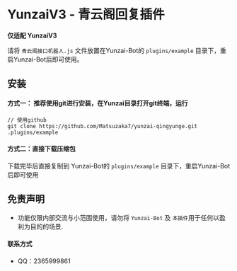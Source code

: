 # YunzaiV3 - 青云阁回复插件

**仅适配 YunzaiV3**

请将 `青云阁接口机器人.js` 文件放置在Yunzai-Bot的 `plugins/example` 目录下，重启Yunzai-Bot后即可使用。




## 安装

#### 方式一： 推荐使用git进行安装，在Yunzai目录打开git终端，运行

```git
// 使用github
git clone https://github.com/Matsuzaka7/yunzai-qingyunge.git .plugins/example
```





#### 方式二：直接下载压缩包

下载完毕后直接复制到 Yunzai-Bot的 `plugins/example` 目录下，重启Yunzai-Bot后即可使用





##  免责声明

- 功能仅限内部交流与小范围使用，请勿将 `Yunzai-Bot` 及 `本插件`用于任何以盈利为目的的场景.





####  联系方式

- QQ：2365999861
